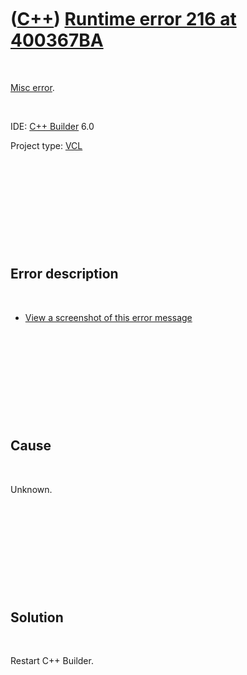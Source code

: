 



 

 

 

 

 

([C++](Cpp.md)) [Runtime error 216 at 400367BA](CppMiscErrorRuntimeError216.md)
=================================================================================

 

[Misc error](CppMiscError.md).

 

IDE: [C++ Builder](CppBuilder.md) 6.0

Project type: [VCL](CppVcl.md)

 

 

 

 

 

Error description
-----------------

 

-   [View a screenshot of this error
    message](CppMiscErrorRuntimeError216.PNG)

 

 

 

 

 

Cause
-----

 

Unknown.

 

 

 

 

 

Solution
--------

 

Restart C++ Builder.

 

 

 

 

 





 



